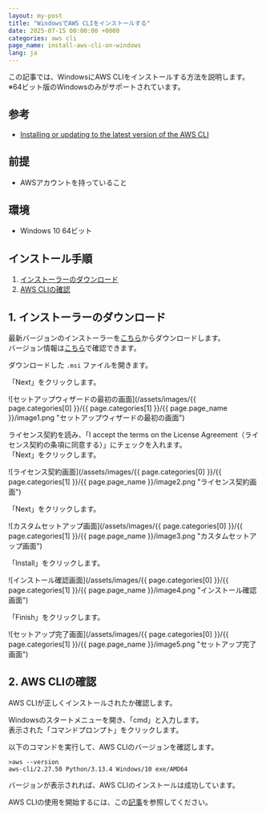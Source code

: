 ```yaml
---
layout: my-post
title: "WindowsでAWS CLIをインストールする"
date: 2025-07-15 00:00:00 +0000
categories: aws cli
page_name: install-aws-cli-on-windows
lang: ja
---
```


この記事では、WindowsにAWS CLIをインストールする方法を説明します。  
※64ビット版のWindowsのみがサポートされています。

## 参考
- [Installing or updating to the latest version of the AWS CLI](https://docs.aws.amazon.com/cli/latest/userguide/getting-started-install.html)

## 前提
- AWSアカウントを持っていること

## 環境
- Windows 10 64ビット

## インストール手順
1. [インストーラーのダウンロード](#1-インストーラーのダウンロード)
2. [AWS CLIの確認](#2-aws-cliの確認)

## 1. インストーラーのダウンロード
最新バージョンのインストーラーを[こちら](https://awscli.amazonaws.com/AWSCLIV2.msi)からダウンロードします。  
バージョン情報は[こちら](https://raw.githubusercontent.com/aws/aws-cli/v2/CHANGELOG.rst)で確認できます。

ダウンロードした `.msi` ファイルを開きます。

「Next」をクリックします。

![セットアップウィザードの最初の画面](/assets/images/{{ page.categories[0] }}/{{ page.categories[1] }}/{{ page.page_name }}/image1.png "セットアップウィザードの最初の画面")

ライセンス契約を読み、「I accept the terms on the License Agreement（ライセンス契約の条項に同意する）」にチェックを入れます。  
「Next」をクリックします。

![ライセンス契約画面](/assets/images/{{ page.categories[0] }}/{{ page.categories[1] }}/{{ page.page_name }}/image2.png "ライセンス契約画面")

「Next」をクリックします。

![カスタムセットアップ画面](/assets/images/{{ page.categories[0] }}/{{ page.categories[1] }}/{{ page.page_name }}/image3.png "カスタムセットアップ画面")

「Install」をクリックします。

![インストール確認画面](/assets/images/{{ page.categories[0] }}/{{ page.categories[1] }}/{{ page.page_name }}/image4.png "インストール確認画面")

「Finish」をクリックします。

![セットアップ完了画面](/assets/images/{{ page.categories[0] }}/{{ page.categories[1] }}/{{ page.page_name }}/image5.png "セットアップ完了画面")

## 2. AWS CLIの確認
AWS CLIが正しくインストールされたか確認します。

Windowsのスタートメニューを開き、「cmd」と入力します。  
表示された「コマンドプロンプト」をクリックします。

以下のコマンドを実行して、AWS CLIのバージョンを確認します。

```
>aws --version
aws-cli/2.27.50 Python/3.13.4 Windows/10 exe/AMD64
```

バージョンが表示されれば、AWS CLIのインストールは成功しています。

AWS CLIの使用を開始するには、この[記事](/aws/cli/configure-sso-session-and-profile-with-aws-cli)を参照してください。